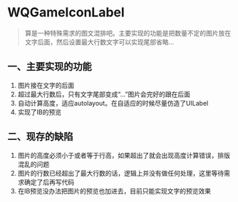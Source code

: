 # WQGameIconLabel
>算是一种特殊需求的图文混排吧。主要实现的功能是把数量不定的图片放在文字后面，然后设置最大行数文字可以实现尾部省略...

## 一、主要实现的功能
1. 图片接在文字的后面
2. 超过最大行数后，只有文字尾部变成“...”图片会完好的跟在后面
3. 自动计算高度，适应autolayout。在自适应的时候尽量仿造了UILabel
4. 实现了IB的预览

## 二、现存的缺陷
1. 图片的高度必须小于或者等于行高，如果超出了就会出现高度计算错误，排版混乱的问题
2. 图片的行数已经超出了最大行数的话，逻辑上并没有做任何处理，这里等待需求确定了后再写代码
3. 在IB预览没办法把图片的预览也加进去，目前只能实现文字的预览效果
